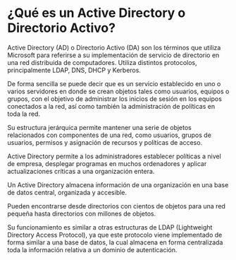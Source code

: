 # ¿Qué es un Active Directory o Directorio Activo?

Active Directory (AD) o Directorio Activo (DA) son los términos que utiliza Microsoft para referirse a su implementación de servicio de directorio en una red distribuida de computadores. 
Utiliza distintos protocolos, principalmente LDAP, DNS, DHCP y Kerberos.

De forma sencilla se puede decir que es un servicio establecido en uno o varios servidores en donde se crean objetos tales como usuarios, equipos o grupos, con el objetivo de administrar los inicios de sesión en los equipos conectados a la red, así como también la administración de políticas en toda la red.

Su estructura jerárquica permite mantener una serie de objetos relacionados con componentes de una red, como usuarios, grupos de usuarios, permisos y asignación de recursos y políticas de acceso.

Active Directory permite a los administradores establecer políticas a nivel de empresa, desplegar programas en muchos ordenadores y aplicar actualizaciones críticas a una organización entera. 

 Un Active Directory almacena información de una organización en una base de datos central, organizada y accesible. 
 
 Pueden encontrarse desde directorios con cientos de objetos para una red pequeña hasta directorios con millones de objetos.
 
 Su funcionamiento es similar a otras estructuras de LDAP (Lightweight Directory Access Protocol), ya que este protocolo viene implementado de forma similar a una base de datos, la cual almacena en forma centralizada toda la información relativa a un dominio de autenticación.
